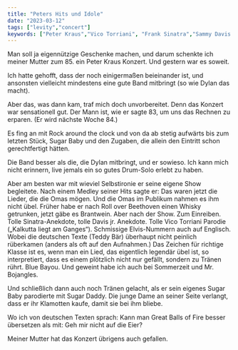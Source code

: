 ```yaml
---
title: "Peters Hits und Idole"
date: "2023-03-12"
tags: ["levity","concert"]
keywords: ["Peter Kraus","Vico Torriani", "Frank Sinatra","Sammy Davis jr.","Bob Dylan"]
---
```

Man soll ja eigennützige Geschenke machen, und darum schenkte ich meiner Mutter zum 85. ein Peter Kraus Konzert. Und gestern war es soweit.

Ich hatte gehofft, dass der noch einigermaßen beieinander ist, und ansonsten vielleicht mindestens eine gute Band mitbringt (so wie Dylan das macht).

Aber das, was dann kam, traf mich doch unvorbereitet. Denn das Konzert war sensationell gut. Der Mann ist, wie er sagte 83, um uns das Rechnen zu erparen. (Er wird nächste Woche 84.)

Es fing an mit Rock around the clock und von da ab stetig aufwärts bis zum letzten Stück, Sugar Baby und den Zugaben, die allein den Eintritt schon gerechtfertigt hätten.

Die Band besser als die, die Dylan mitbringt, und er sowieso. Ich kann mich nicht erinnern, live jemals ein so gutes Drum-Solo erlebt zu haben.

Aber am besten war mit wieviel Selbstironie er seine eigene Show begleitete. Nach einem Medley seiner Hits sagte er: Das waren jetzt die Lieder, die die Omas mögen. Und die Omas im Publikum nahmen es ihm nicht übel. Früher habe er nach Roll over Beethoven einen Whisky getrunken, jetzt gäbe es Brantwein. Aber nach der Show. Zum Einreiben. Tolle Sinatra-Anekdote, tolle Davis jr. Anekdote. Tolle Vico Torriani Parodie („Kalkutta liegt am Ganges“). Schmissige Elvis-Nummern auch auf Englisch. Wobei die deutschen Texte (Teddy Bär) überhaupt nicht peinlich rüberkamen (anders als oft auf den Aufnahmen.) Das Zeichen für richtige Klasse ist es, wenn man ein Lied, das eigentlich legendär übel ist, so interpretiert, dass es einem plötzlich nicht nur gefällt, sondern zu Tränen rührt. Blue Bayou. Und geweint habe ich auch bei Sommerzeit und Mr. Bojangles.

Und schließlich dann auch noch Tränen gelacht, als er sein eigenes Sugar Baby parodierte mit Sugar Daddy. Die junge Dame an seiner Seite verlangt, dass er ihr Klamotten kaufe, damit sie bei ihm bliebe. 

Wo ich von deutschen Texten sprach: Kann man Great Balls of Fire besser übersetzen als mit: Geh mir nicht auf die Eier?

Meiner Mutter hat das Konzert übrigens auch gefallen.

